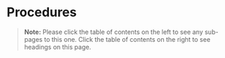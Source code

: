 [title]: # (Procedures)
[tags]: # (Secret)
[priority]: # (1000)

# Procedures

> **Note:** Please click the table of contents on the left to see any sub-pages to this one. Click the table of contents on the right to see headings on this page.
